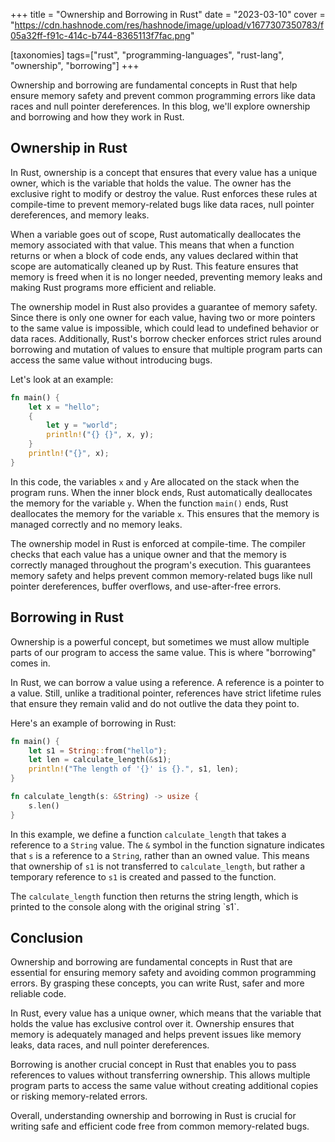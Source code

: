 +++
title = "Ownership and Borrowing in Rust"
date = "2023-03-10"
cover = "https://cdn.hashnode.com/res/hashnode/image/upload/v1677307350783/f05a32ff-f91c-414c-b744-8365113f7fac.png"

[taxonomies]
tags=["rust", "programming-languages", "rust-lang", "ownership", "borrowing"]
+++

Ownership and borrowing are fundamental concepts in Rust that help ensure memory safety and prevent common programming errors like data races and null pointer dereferences. In this blog, we'll explore ownership and borrowing and how they work in Rust.

## Ownership in Rust

In Rust, ownership is a concept that ensures that every value has a unique owner, which is the variable that holds the value. The owner has the exclusive right to modify or destroy the value. Rust enforces these rules at compile-time to prevent memory-related bugs like data races, null pointer dereferences, and memory leaks.

When a variable goes out of scope, Rust automatically deallocates the memory associated with that value. This means that when a function returns or when a block of code ends, any values declared within that scope are automatically cleaned up by Rust. This feature ensures that memory is freed when it is no longer needed, preventing memory leaks and making Rust programs more efficient and reliable.

The ownership model in Rust also provides a guarantee of memory safety. Since there is only one owner for each value, having two or more pointers to the same value is impossible, which could lead to undefined behavior or data races. Additionally, Rust's borrow checker enforces strict rules around borrowing and mutation of values to ensure that multiple program parts can access the same value without introducing bugs.

Let's look at an example:

```rust
fn main() {
    let x = "hello";
    {
        let y = "world";
        println!("{} {}", x, y);
    }
    println!("{}", x);
}
```

In this code, the variables `x` and `y` Are allocated on the stack when the program runs. When the inner block ends, Rust automatically deallocates the memory for the variable `y`. When the function `main()` ends, Rust deallocates the memory for the variable `x`. This ensures that the memory is managed correctly and no memory leaks.

The ownership model in Rust is enforced at compile-time. The compiler checks that each value has a unique owner and that the memory is correctly managed throughout the program's execution. This guarantees memory safety and helps prevent common memory-related bugs like null pointer dereferences, buffer overflows, and use-after-free errors.

## Borrowing in Rust

Ownership is a powerful concept, but sometimes we must allow multiple parts of our program to access the same value. This is where "borrowing" comes in.

In Rust, we can borrow a value using a reference. A reference is a pointer to a value. Still, unlike a traditional pointer, references have strict lifetime rules that ensure they remain valid and do not outlive the data they point to.

Here's an example of borrowing in Rust:

```rust
fn main() {
    let s1 = String::from("hello");
    let len = calculate_length(&s1);
    println!("The length of '{}' is {}.", s1, len);
}

fn calculate_length(s: &String) -> usize {
    s.len()
}
```

In this example, we define a function `calculate_length` that takes a reference to a `String` value. The `&` symbol in the function signature indicates that `s` is a reference to a `String`, rather than an owned value. This means that ownership of `s1` is not transferred to `calculate_length`, but rather a temporary reference to `s1` is created and passed to the function.

The `calculate_length` function then returns the string length, which is printed to the console along with the original string \`s1\`.

## Conclusion

Ownership and borrowing are fundamental concepts in Rust that are essential for ensuring memory safety and avoiding common programming errors. By grasping these concepts, you can write Rust, safer and more reliable code.

In Rust, every value has a unique owner, which means that the variable that holds the value has exclusive control over it. Ownership ensures that memory is adequately managed and helps prevent issues like memory leaks, data races, and null pointer dereferences.

Borrowing is another crucial concept in Rust that enables you to pass references to values without transferring ownership. This allows multiple program parts to access the same value without creating additional copies or risking memory-related errors.

Overall, understanding ownership and borrowing in Rust is crucial for writing safe and efficient code free from common memory-related bugs.
